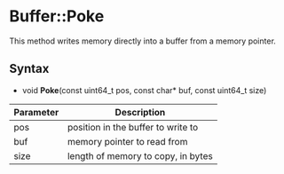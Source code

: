 # Buffer::Poke

This method writes memory directly into a buffer from a memory pointer.

## Syntax

- void **Poke**(const uint64_t pos, const char* buf, const uint64_t size)

| Parameter | Description |
|---|---|
| pos | position in the buffer to write to |
| buf | memory pointer to read from |
| size | length of memory to copy, in bytes |
